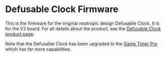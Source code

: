 # Defusable Clock Firmware

This is the firmware for the original nootropic design Defusable Clock. It is for the V2 board. For all details about the product, see the [Defusable Clock product page](https://nootropicdesign.com/defusableclock).

Note that the Defusable Clock has been upgraded to the [Game Timer Pro](https://nootropicdesign.com/gametimerpro/) which has far more capabilities.
